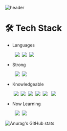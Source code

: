 
![header](https://capsule-render.vercel.app/api?type=slice&color=7dcbf8&height=200&fontColor=313131&section=header&text=Je-developer&animation=fadeIn)


# 🛠 Tech Stack

      
- Languages 
    
&nbsp;&nbsp;&nbsp;&nbsp;&nbsp;&nbsp;&nbsp;&nbsp;<img src="https://img.shields.io/badge/HTML-E34F26?style=flat-square&logo=HTML5&logoColor=white"/> &nbsp;<img src="https://img.shields.io/badge/CSS-1572B6?style=flat-square&logo=CSS3&logoColor=white"/> &nbsp;<img src="https://img.shields.io/badge/javascript-F7DF1E?style=flat-square&logo=javascript&logoColor=black"> 
     
       
- Strong  
    
&nbsp;&nbsp;&nbsp;&nbsp;&nbsp;&nbsp;&nbsp;&nbsp;<img src="https://img.shields.io/badge/React-61DAFB?style=flat-square&logo=react&logoColor=white"/> &nbsp;<img src="https://img.shields.io/badge/redux-8A2BE2?style=flat-square&logo=redux&logoColor=white"> 
  
    
- Knowledgeable  
    
&nbsp;&nbsp;&nbsp;&nbsp;&nbsp;&nbsp;&nbsp;<img src="https://img.shields.io/badge/Styled%20Components-DB7093?style=flat-square&logo=styled-components&logoColor=white"/>  &nbsp;<img src="https://img.shields.io/badge/node.js-228B22?style=flat-square&logo=node.js&logoColor=white">  &nbsp;<img src="https://img.shields.io/badge/express-555555?style=flat-square&logo=express&logoColor=white">  &nbsp;<img src="https://img.shields.io/badge/amazon%20AWS-232F3E?style=flat-square&logo=amazon%20AWS&logoColor=white">  &nbsp;<img src="https://img.shields.io/badge/Sequelize-52B0E7?style=flat-square&logo=Sequelize&logoColor=white"> &nbsp; <img src="https://img.shields.io/badge/mysql-4479A1?style=flat-square&logo=mysql&logoColor=white">

    
- Now Learning  
    
&nbsp;&nbsp;&nbsp;&nbsp;&nbsp;&nbsp;&nbsp; <img src="https://img.shields.io/badge/TypeScript-blue?style=flat-square&logo=TypeScript&logoColor=white"/> &nbsp;<img src="https://img.shields.io/badge/vue.js-4FC08D?style=flat-square&logo=vue.js&logoColor=white" />
    
      
  
![Anurag's GitHub stats](https://github-readme-stats.vercel.app/api?username=Je-chan&show_icons=true&theme=radical)

